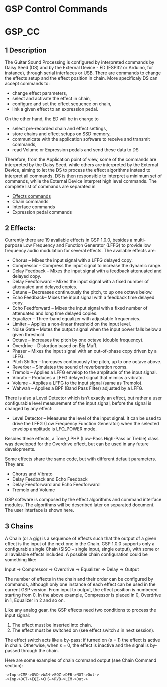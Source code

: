 # GSP Control Commands
# GSP_CC

## 1 Description 

The Guitar Sound Processing is configured by interpreted commands by Daisy Seed (DS) and by the External Device - ED (ESP32 or Arduino, for instance), through serial interfaces or USB. There are commands to change the effects setup and the effect position in chain. More specificaly DS can accept commands to:

-	change effect parameters,
-	select and activate the effect in chain,
-	configure and set the effect sequence on chain,
-	link a given effect to an expression pedal.

On the other hand, the ED will be in charge to

- select pre-recorded chain and effect settings,
-	store chains and effect setups on SSD memory,
-	communicate with the application software to receive and transmit commands,
-	read Volume or Expression pedals and send these data to DS

Therefore, from the Application point of view, some of the commands are interpreted by the Daisy Seed, while others are interpreted by the External Device, aiming to let the DS to process the effect algorithms instead to interpret all commands. DS is then responsible to interpret a minimum set of commands, while the External Device interpret high level commands. The complete list of commands are separated in

- [Effects commands](https://github.com/Guitar-Sound-Processing/GSP/blob/main/gsp_daisy/Effects.md)
- Chain commands
- Interface commands
- Expression pedal commands

## 2 Effects:

Currently there are 19 available effects in GSP 1.0.0, besides a multi-purpose Low Frequency and Function Generator (LFFG) to provide low frequency audio modulation for several effects. The available effects are:

-	Chorus – Mixes the input signal with a LFFG delayed copy.
-	Compressor – Compress the input signal to increase the dynamic range.
-	Delay Feedback – Mixes the input signal with a feedback attenuated and delayed copy.
-	Delay Feedforward – Mixes the input signal with a fixed number of attenuated and delayed copies.
-	Detune – Decreases continuously the pitch, to up one octave below.
-	Echo Feedback– Mixes the input signal with a feedback time delayed copy.
-	Echo Feedforward – Mixes the input signal with a fixed number of attenuated and long time delayed copies.
-	Equalizer – Three-band equalizer with adjustable frequencies.
-	Limiter – Applies a non-linear threshold on the input level.
-	Noise Gate – Mutes the output signal when the input power falls below a given threshold.
-	Octave – Increases the pitch by one octave (double frequency).
-	Overdrive – Distortion based on Big Muff.
-	Phaser – Mixes the input signal with an out-of-phase copy driven by a LFFG.
-	Pitch Shifter – Increases continuously the pitch, up to one octave above.
-	Reverber – Simulates the sound of reverberation rooms.
-	Tremolo – Applies a LFFG envelop to the amplitude of the input signal.
-	Vibrato – Produces a LFFG delayed signal that mimics a vibrato.
-	Volume – Applies a LFFG to the input signal (same as Tremolo).
-	Wahwah – Applies a BPF (Band Pass Filter) adjusted by a LFFG.

There is also a Level Detector which isn’t exactly an effect, but rather a user configurable level measurement of the input signal, before the signal is changed by any effect:

-	Level Detector – Measures the level of the input signal. It can be used to drive the LFFG (Low Frequency Function Generator) when the selected envelop amplitude is LFO_POWER mode.

Besides these effects, a Tone_LPHP (Low-Pass High-Pass or Treble) class was developed for the Overdrive effect, but can be used in any future developments.

Some effects share the same code, but with different default parameters. They are:

- Chorus and Vibrato
- Delay Feedback and Echo Feedback
- Delay Feedforward and Echo Feedforward
- Tremolo and Volume

GSP software is composed by the effect algorithms and command interface modules. The algorithms will be described later on separated document. The user interface is shown here.

## 3 Chains

A Chain (or a gig) is a sequence of effects such that the output of a given effect is the input of the next one in the Chain. GSP 1.0.0 supports only a configurable single Chain (SISO – single input, single output), with some or all available effects included. A possible chain configuration could be something like:

Input $\rightarrow$ Compressor $\rightarrow$ Overdrive $\rightarrow$ Equalizer $\rightarrow$ Delay $\rightarrow$ Output

The number of effects in the chain and their order can be configured by commands, although only one instance of each effect can be used in the current GSP version. From input to output, the effect position is numbered starting from 0. In the above example, Compressor is placed in 0, Overdrive in 1, Equalizer in 2 and so on.

Like any analog gear, the GSP effects need two conditions to process the input signal:

1)	The effect must be inserted into chain.
2)	The effect must be switched on (see effect switch *s* in next session).

The effect switch acts like a by-pass: if turned on (*s* = 1) the effect is active in chain. Otherwise, when *s* = 0, the effect is inactive and the signal is by-passed through the chain.

Here are some examples of chain command output (see Chain Command section):

```->Inp->CMP->OVD->WAH->EQZ->DFB->NGT->Out->``` <br>
```->Inp->OCT->EQZ->CHS->RVB->LIM->Out->```</br>

